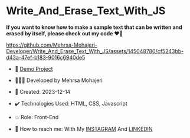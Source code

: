 # Write_And_Erase_Text_With_JS

**If you want to know how to make a sample text that can be written and erased by itself, please check out my code ♥️👀**

https://github.com/Mehrsa-Mohajeri-Developer/Write_And_Erase_Text_With_JS/assets/145048780/cf5243bb-d43a-47ef-b183-9016c6940de5

- 🔗 [Demo Project](https://mehrsamohajeri.github.io/Write_And_Erase_Text_With_JS/)
  
- 👩🏻‍💻 Developed by Mehrsa Mohajeri

- 📆 Created: 2023-12-14

- ✔️ Technologies Used: HTML, CSS, Javascript

- 💥 Role: Front-End

- 📲 How to reach me: With My [INSTAGRAM](https://www.instagram.com/mehrsa_mohajeri_developer) And [LINKEDIN](https://www.linkedin.com/in/mehrsa-mohajeri-developer)
  

